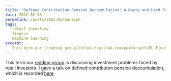 ```yaml
---
title: 'Defined Contribution Pension Deccumulation: A Nasty and Hard Problem (ML Finance Reading Group)'
date: 2022-02-13
permalink: /posts/2022/02/pension
tags:
   retail investing
   finance
   machine learning
excerpt:
   This term our [reading group](https://github.com/paiforsyth/ML-Finance_Group) is discussing investment problems faced by retail investors.  I spoke about defined contributon pension deccumulation.  The talk is recorded [here](https://www.youtube.com/watch?v=8GvFi7wyQcg).
---
```


This term our [reading group](https://github.com/paiforsyth/ML-Finance_Group) is discussing investment problems faced by retail investors.  I gave a talk on defined contributon pension deccumulation, which is recorded [here](https://www.youtube.com/watch?v=8GvFi7wyQcg).
